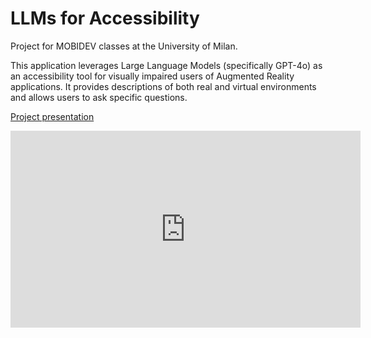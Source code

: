 # LLMs for Accessibility

Project for MOBIDEV classes at the University of Milan.

This application leverages Large Language Models (specifically GPT-4o) as an accessibility tool for visually impaired users of Augmented Reality applications. It provides descriptions of both real and virtual environments and allows users to ask specific questions.

[Project presentation](Presentation.pdf)

<iframe
  width="560"
  height="315"
  src="https://www.youtube.com/embed/qEaWN3SsycM?si=ZaQnTjOsdTTiLa9F"
  title="Demo"
  frameborder="0"
  allow="accelerometer; autoplay; clipboard-write; encrypted-media; gyroscope; picture-in-picture; web-share"
  referrerpolicy="strict-origin-when-cross-origin"
  allowfullscreen>
</iframe>

